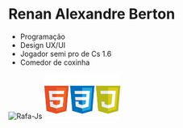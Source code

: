 # **Renan Alexandre Berton**

- Programação 
- Design UX/UI
- Jogador semi pro de Cs 1.6
- Comedor de coxinha

<div style= display:"flex" justify:"space-between">
  <img alt="Rafa-Js" height="auto" width="30%" src= "https://github-readme-stats.vercel.app/api/top-langs/?username=renanberton&themes=dark">
  <img alt="Rafa-Js" height="auto" width="30%" src= "https://github.com/renanberton/renanberton/blob/main/icones.png">
</div>


